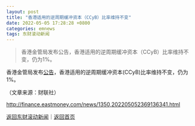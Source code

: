 ```yaml
---
layout: post
title: "香港适用的逆周期缓冲资本（CCyB）比率维持不变"
date: 2022-05-05 17:28:28 +0800
categories: emnews
tags: 东财滚动新闻
---
```

> 香港金管局发布公告，香港适用的逆周期缓冲资本（CCyB）比率维持不变，仍为1%。

<p>香港金管局发布<span id="Info.3332"><a href="http://data.eastmoney.com/notices/" class="infokey">公告</a></span>，香港适用的逆周期缓冲资本(CCyB)比率维持不变，仍为1%。 </p><p class="em_media">（文章来源：财联社）</p>

<http://finance.eastmoney.com/news/1350,202205052369136341.html>

[返回东财滚动新闻](//finews.withounder.com/emnews/)｜[返回首页](//finews.withounder.com/)